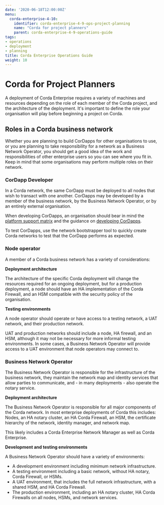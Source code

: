 ```yaml
---
date: '2020-06-18T12:00:00Z'
menu:
  corda-enterprise-4-10:
    identifier: corda-enterprise-4-9-ops-project-planning
    name: "Corda for project planners"
    parent: corda-enterprise-4-9-operations-guide
tags:
- operations
- deployment
- planning
title: Corda Enterprise Operations Guide
weight: 10
---
```


# Corda for Project Planners

A deployment of Corda Enterprise requires a variety of machines and resources depending on the role of each member
of the Corda project, and the architecture of the deployment. It's important to define the role your organisation
will play before beginning a project on Corda.

## Roles in a Corda business network

Whether you are planning to build CorDapps for other organisations to use, or you are planning to take responsibility for a network as a Business Network Operator, you should get a good idea of the work and responsibilities of other enterprise users so you can see where you fit in. Keep in mind that some organisations may perform multiple roles on their network.

### CorDapp Developer

In a Corda network, the same CorDapp must be deployed to all nodes that wish to transact with one another. CorDapps may be
developed by a member of the business network, by the Business Network Operator, or by an entirely external organisation.

When developing CorDapps, an organisation should bear in mind the [platform support matrix](../../platform-support-matrix.md)
and the guidance on [developing CorDapps](../../cordapps/cordapp-overview.md).

To test CorDapps, use the network bootstrapper tool to quickly create Corda networks to test that the CorDapp performs as expected.

### Node operator

A member of a Corda business network has a variety of considerations:

**Deployment architecture**

The architecture of the specific Corda deployment will change the resources required for an ongoing deployment, but for
a production deployment, a node should have an HA implementation of the Corda Firewall, and an HSM compatible with the
security policy of the organisation.

**Testing environments**

A node operator should operate or have access to a testing network, a UAT network, and their production network.

UAT and production networks should include a node, HA firewall, and an HSM, although it may not be necessary for more
informal testing environments. In some cases, a Business Network Operator will provide access to a UAT environment that
node operators may connect to.


### Business Network Operator

The Business Network Operator is responsible for the infrastructure of the business network, they maintain the network map
and identity services that allow parties to communicate, and - in many deployments - also operate the notary service.

**Deployment architecture**

The Business Network Operator is responsible for all major components of the Corda network. In most enterprise deployments
of Corda this includes: Nodes, an HA notary cluster, an HA Corda Firewall, an HSM, the certificate hierarchy of the network,
identity manager, and network map.

This likely includes a Corda Enterprise Network Manager as well as Corda Enterprise.

**Development and testing environments**

A Business Network Operator should have a variety of environments:

- A development environment including minimum network infrastructure.
- A testing environment including a basic network, without HA notary, Corda Firewall, or HSMs.
- A UAT environment, that includes the full network infrastructure, with a shared HSM, and HA Corda Firewall.
- The production environment, including an HA notary cluster, HA Corda Firewalls on all nodes, HSMs, and network services.

